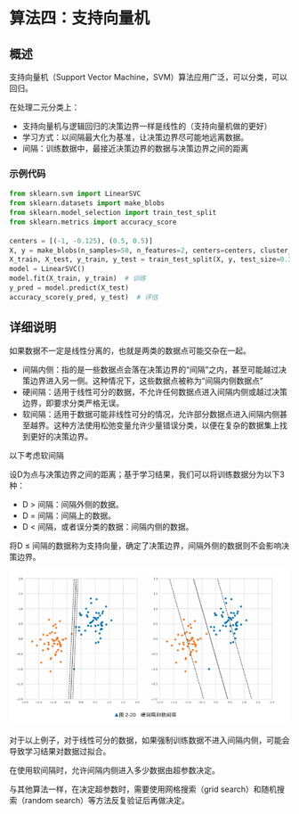 # 算法四：支持向量机

## 概述

支持向量机（Support Vector Machine，SVM）算法应用广泛，可以分类，可以回归。

在处理二元分类上：

- 支持向量机与逻辑回归的决策边界一样是线性的（支持向量机做的更好）
- 学习方式：以间隔最大化为基准，让决策边界尽可能地远离数据。
- 间隔：训练数据中，最接近决策边界的数据与决策边界之间的距离

### 示例代码

```python
from sklearn.svm import LinearSVC
from sklearn.datasets import make_blobs
from sklearn.model_selection import train_test_split
from sklearn.metrics import accuracy_score

centers = [(-1, -0.125), (0.5, 0.5)]
X, y = make_blobs(n_samples=50, n_features=2, centers=centers, cluster_std=0.3)
X_train, X_test, y_train, y_test = train_test_split(X, y, test_size=0.3)
model = LinearSVC()
model.fit(X_train, y_train)  # 训练
y_pred = model.predict(X_test)
accuracy_score(y_pred, y_test)  # 评估
```

## 详细说明

如果数据不一定是线性分离的，也就是两类的数据点可能交杂在一起。

- 间隔内侧：指的是一些数据点会落在决策边界的“间隔”之内，甚至可能越过决策边界进入另一侧。这种情况下，这些数据点被称为“间隔内侧数据点”
- 硬间隔：适用于线性可分的数据，不允许任何数据点进入间隔内侧或越过决策边界，即要求分类严格无误。
- 软间隔：适用于数据可能非线性可分的情况，允许部分数据点进入间隔内侧甚至越界。这种方法使用松弛变量允许少量错误分类，以便在复杂的数据集上找到更好的决策边界。

以下考虑软间隔

设D为点与决策边界之间的距离；基于学习结果，我们可以将训练数据分为以下3种：

- D > 间隔：间隔外侧的数据。
- D = 间隔：间隔上的数据。
- D < 间隔，或者误分类的数据：间隔内侧的数据。

将D ≤ 间隔的数据称为支持向量，确定了决策边界，间隔外侧的数据则不会影响决策边界。

![image.png](images/1.png)

对于以上例子，对于线性可分的数据，如果强制训练数据不进入间隔内侧，可能会导致学习结果对数据过拟合。

在使用软间隔时，允许间隔内侧进入多少数据由超参数决定。

与其他算法一样，在决定超参数时，需要使用网格搜索（grid search）和随机搜索（random search）等方法反复验证后再做决定。